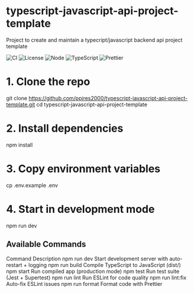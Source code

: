 # typescript-javascript-api-project-template

Project to create and maintain a typecript/javascript backend api project template

![CI](https://github.com/ppires2000/typescript-javascript-api-project-template/actions/workflows/ci.yml/badge.svg)
![License](https://img.shields.io/github/license/ppires2000/typescript-javascript-api-project-template)
![Node](https://img.shields.io/badge/node-20.x-brightgreen)
![TypeScript](https://img.shields.io/badge/typed_with-TypeScript-blue.svg)
![Prettier](https://img.shields.io/badge/code_style-prettier-ff69b4.svg)

# 1. Clone the repo

git clone https://github.com/ppires2000/typescript-javascript-api-project-template.git
cd typescript-javascript-api-project-template

# 2. Install dependencies

npm install

# 3. Copy environment variables

cp .env.example .env

# 4. Start in development mode

npm run dev

## Available Commands

Command Description
npm run dev Start development server with auto-restart + logging
npm run build Compile TypeScript to JavaScript (dist/)
npm start Run compiled app (production mode)
npm test Run test suite (Jest + Supertest)
npm run lint Run ESLint for code quality
npm run lint:fix Auto-fix ESLint issues
npm run format Format code with Prettier
